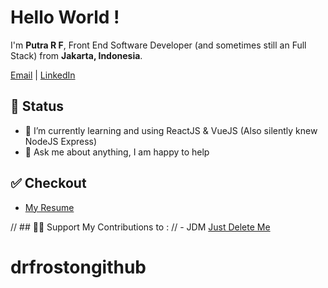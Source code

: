 <h1>
  Hello World !
</h1>

<p>I'm <b>Putra R F</b>, Front End Software Developer (and sometimes still an Full Stack) from <b>Jakarta, Indonesia</b>. </p>

[Email](business.putrarezafardani@gmail.com) | [LinkedIn](https://www.linkedin.com/in/putra-reza-f-3b226253/)

<!-- About you -->

## 📃 Status

- 🌱 I’m currently learning and using ReactJS & VueJS (Also silently knew NodeJS Express)
- 💬 Ask me about anything, I am happy to help

## ✅ Checkout

- [My Resume](https://www.dropbox.com/s/qqnelscq9zbquvm/PRF%20Dev%20Resume.pdf?dl=0)

// ## 🙋‍♂️ Support My Contributions to : 
// - JDM [Just Delete Me](https://github.com/jdm-contrib/jdm)

# drfrostongithub
